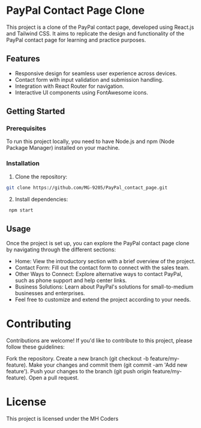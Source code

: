 # PayPal Contact Page Clone

This project is a clone of the PayPal contact page, developed using React.js and Tailwind CSS. It aims to replicate the design and functionality of the PayPal contact page for learning and practice purposes.

## Features

- Responsive design for seamless user experience across devices.
- Contact form with input validation and submission handling.
- Integration with React Router for navigation.
- Interactive UI components using FontAwesome icons.

## Getting Started

### Prerequisites

To run this project locally, you need to have Node.js and npm (Node Package Manager) installed on your machine.

### Installation

1. Clone the repository:

```bash
git clone https://github.com/MG-9205/PayPal_contact_page.git 
```
2. Install dependencies:
```bash
 npm start
```
## Usage

Once the project is set up, you can explore the PayPal contact page clone by navigating through the different sections:

- Home: View the introductory section with a brief overview of the project.
- Contact Form: Fill out the contact form to connect with the sales team.
- Other Ways to Connect: Explore alternative ways to contact PayPal, such as phone support and help center links.
- Business Solutions: Learn about PayPal's solutions for small-to-medium businesses and enterprises.
- Feel free to customize and extend the project according to your needs.



# Contributing
Contributions are welcome! If you'd like to contribute to this project, please follow these guidelines:

Fork the repository.
Create a new branch (git checkout -b feature/my-feature).
Make your changes and commit them (git commit -am 'Add new feature').
Push your changes to the branch (git push origin feature/my-feature).
Open a pull request.

# License
This project is licensed under the MH Coders




